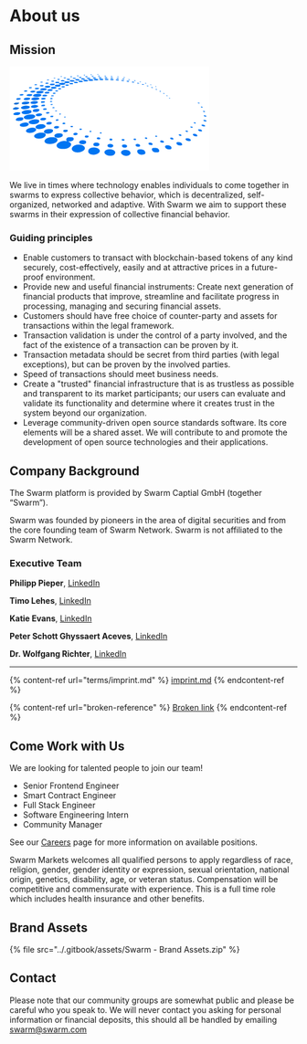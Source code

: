# About us

## Mission

![](<../.gitbook/assets/Swarm-Circle (1).png>)

We live in times where technology enables individuals to come together in swarms to express collective behavior, which is decentralized, self-organized, networked and adaptive. With Swarm we aim to support these swarms in their expression of collective financial behavior.

### Guiding principles

* Enable customers to transact with blockchain-based tokens of any kind securely, cost-effectively, easily and at attractive prices in a future-proof environment.
* Provide new and useful financial instruments: Create next generation of financial products that improve, streamline and facilitate progress in processing, managing and securing financial assets.
* Customers should have free choice of counter-party and assets for transactions within the legal framework.
* Transaction validation is under the control of a party involved, and the fact of the existence of a transaction can be proven by it.
* Transaction metadata should be secret from third parties (with legal exceptions), but can be proven by the involved parties.
* Speed of transactions should meet business needs.
* Create a "trusted" financial infrastructure that is as trustless as possible and transparent to its market participants; our users can evaluate and validate its functionality and determine where it creates trust in the system beyond our organization.
* Leverage community-driven open source standards software. Its core elements will be a shared asset. We will contribute to and promote the development of open source technologies and their applications.

## Company Background

The Swarm platform is provided by Swarm Captial GmbH (together “Swarm”).

Swarm was founded by pioneers in the area of digital securities and from the core founding team of Swarm Network. Swarm is not affiliated to the Swarm Network.

### Executive Team

**Philipp Pieper**, [LinkedIn](https://www.linkedin.com/in/philipppieper/)

**Timo Lehes**, [LinkedIn](https://www.linkedin.com/in/timolehes/)

**Katie Evans**, [LinkedIn](https://www.linkedin.com/in/katieevans91/)

**Peter Schott Ghyssaert Aceves**, [LinkedIn](https://www.linkedin.com/in/peter-schott-ghyssaert-aceves-9463a226/)

**Dr. Wolfgang Richter**, [LinkedIn](https://www.linkedin.com/in/wolfgang-richter-74004736/)

***

{% content-ref url="terms/imprint.md" %}
[imprint.md](terms/imprint.md)
{% endcontent-ref %}

{% content-ref url="broken-reference" %}
[Broken link](broken-reference)
{% endcontent-ref %}

## Come Work with Us

We are looking for talented people to join our team!

* Senior Frontend Engineer
* Smart Contract Engineer
* Full Stack Engineer
* Software Engineering Intern
* Community Manager

See our [Careers](careers/) page for more information on available positions.

Swarm Markets welcomes all qualified persons to apply regardless of race, religion, gender, gender identity or expression, sexual orientation, national origin, genetics, disability, age, or veteran status. Compensation will be competitive and commensurate with experience. This is a full time role which includes health insurance and other benefits.

## Brand Assets

{% file src="../.gitbook/assets/Swarm - Brand Assets.zip" %}

## Contact

Please note that our community groups are somewhat public and please be careful who you speak to. We will never contact you asking for personal information or financial deposits, this should all be handled by emailing [swarm@swarm.com](mailto:swarm@swarm.com)
